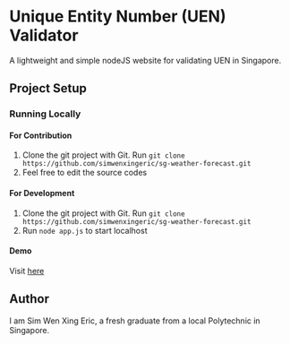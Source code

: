 # Unique Entity Number (UEN) Validator
A lightweight and simple nodeJS website for validating UEN in Singapore.

## Project Setup
### Running Locally

#### For Contribution
1. Clone the git project with Git. Run `git clone https://github.com/simwenxingeric/sg-weather-forecast.git`
2. Feel free to edit the source codes

#### For Development
1. Clone the git project with Git. Run `git clone https://github.com/simwenxingeric/sg-weather-forecast.git`
2. Run `node app.js` to start localhost

#### Demo
Visit [here](https://uen-validator.herokuapp.com/)

## Author
I am Sim Wen Xing Eric, a fresh graduate from a local Polytechnic in Singapore.